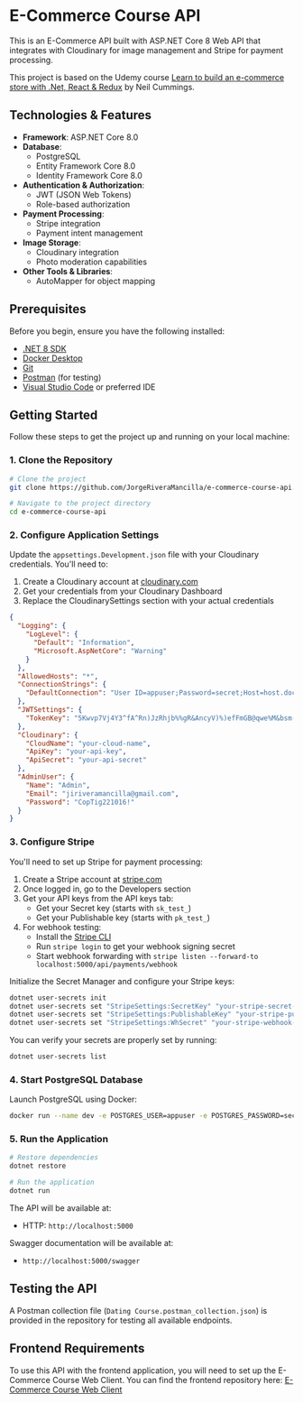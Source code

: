 # E-Commerce Course API

This is an E-Commerce API built with ASP.NET Core 8 Web API that integrates with Cloudinary for image management and Stripe for payment processing.

This project is based on the Udemy course [Learn to build an e-commerce store with .Net, React & Redux](https://www.udemy.com/course/learn-to-build-an-e-commerce-store-with-dotnet-react-redux) by Neil Cummings.


## Technologies & Features

- **Framework**: ASP.NET Core 8.0
- **Database**: 
  - PostgreSQL
  - Entity Framework Core 8.0
  - Identity Framework Core 8.0
- **Authentication & Authorization**:
  - JWT (JSON Web Tokens)
  - Role-based authorization
- **Payment Processing**:
  - Stripe integration
  - Payment intent management
- **Image Storage**: 
  - Cloudinary integration
  - Photo moderation capabilities
- **Other Tools & Libraries**:
  - AutoMapper for object mapping

## Prerequisites

Before you begin, ensure you have the following installed:
- [.NET 8 SDK](https://dotnet.microsoft.com/download/dotnet/8.0)
- [Docker Desktop](https://www.docker.com/products/docker-desktop)
- [Git](https://git-scm.com/downloads)
- [Postman](https://www.postman.com/downloads/) (for testing)
- [Visual Studio Code](https://code.visualstudio.com/) or preferred IDE

## Getting Started

Follow these steps to get the project up and running on your local machine:

### 1. Clone the Repository

```bash
# Clone the project
git clone https://github.com/JorgeRiveraMancilla/e-commerce-course-api.git

# Navigate to the project directory
cd e-commerce-course-api
```

### 2. Configure Application Settings

Update the `appsettings.Development.json` file with your Cloudinary credentials. You'll need to:
1. Create a Cloudinary account at [cloudinary.com](https://cloudinary.com)
2. Get your credentials from your Cloudinary Dashboard
3. Replace the CloudinarySettings section with your actual credentials

```json
{
  "Logging": {
    "LogLevel": {
      "Default": "Information",
      "Microsoft.AspNetCore": "Warning"
    }
  },
  "AllowedHosts": "*",
  "ConnectionStrings": {
    "DefaultConnection": "User ID=appuser;Password=secret;Host=host.docker.internal;Port=5432;Database=e-commerce-course;"
  },
  "JWTSettings": {
    "TokenKey": "5Kwvp7Vj4Y3^fA^Rn)JzRhjb%%gR&AncyV)%)efFmGB@qwe%M&bsm(4Uj&VeJJHM"
  },
  "Cloudinary": {
    "CloudName": "your-cloud-name",
    "ApiKey": "your-api-key",
    "ApiSecret": "your-api-secret"
  },
  "AdminUser": {
    "Name": "Admin",
    "Email": "jiriveramancilla@gmail.com",
    "Password": "CopTig221016!"
  }
}
```

### 3. Configure Stripe

You'll need to set up Stripe for payment processing:

1. Create a Stripe account at [stripe.com](https://stripe.com)
2. Once logged in, go to the Developers section
3. Get your API keys from the API keys tab:
   - Get your Secret key (starts with `sk_test_`)
   - Get your Publishable key (starts with `pk_test_`)
4. For webhook testing:
   - Install the [Stripe CLI](https://stripe.com/docs/stripe-cli)
   - Run `stripe login` to get your webhook signing secret
   - Start webhook forwarding with `stripe listen --forward-to localhost:5000/api/payments/webhook`

Initialize the Secret Manager and configure your Stripe keys:

```bash
dotnet user-secrets init
dotnet user-secrets set "StripeSettings:SecretKey" "your-stripe-secret-key"
dotnet user-secrets set "StripeSettings:PublishableKey" "your-stripe-publishable-key"
dotnet user-secrets set "StripeSettings:WhSecret" "your-stripe-webhook-secret"
```

You can verify your secrets are properly set by running:

```bash
dotnet user-secrets list
```

### 4. Start PostgreSQL Database

Launch PostgreSQL using Docker:

```bash
docker run --name dev -e POSTGRES_USER=appuser -e POSTGRES_PASSWORD=secret -p 5432:5432 -d postgres:latest
```

### 5. Run the Application

```bash
# Restore dependencies
dotnet restore

# Run the application
dotnet run
```

The API will be available at:
- HTTP: `http://localhost:5000`

Swagger documentation will be available at:
- `http://localhost:5000/swagger`

## Testing the API

A Postman collection file (`Dating Course.postman_collection.json`) is provided in the repository for testing all available endpoints.

## Frontend Requirements

To use this API with the frontend application, you will need to set up the E-Commerce Course Web Client. You can find the frontend repository here: [E-Commerce Course Web Client](https://github.com/JorgeRiveraMancilla/e-commerce-course-web-client)